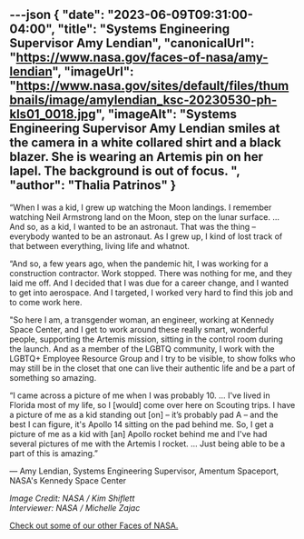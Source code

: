 ---json
{
  "date": "2023-06-09T09:31:00-04:00",
  "title": "Systems Engineering Supervisor Amy Lendian",
  "canonicalUrl": "https://www.nasa.gov/faces-of-nasa/amy-lendian",
  "imageUrl": "https://www.nasa.gov/sites/default/files/thumbnails/image/amylendian_ksc-20230530-ph-kls01_0018.jpg",
  "imageAlt": "Systems Engineering Supervisor Amy Lendian smiles at the camera in a white collared shirt and a black blazer. She is wearing an Artemis pin on her lapel. The background is out of focus. ",
  "author": "Thalia Patrinos"
}
---

“When I was a kid, I grew up watching the Moon landings. I remember watching Neil Armstrong land on the Moon, step on the lunar surface. ... And so, as a kid, I wanted to be an astronaut. That was the thing – everybody wanted to be an astronaut. As I grew up, I kind of lost track of that between everything, living life and whatnot.

“And so, a few years ago, when the pandemic hit, I was working for a construction contractor. Work stopped. There was nothing for me, and they laid me off. And I decided that I was due for a career change, and I wanted to get into aerospace. And I targeted, I worked very hard to find this job and to come work here.

"So here I am, a transgender woman, an engineer, working at Kennedy Space Center, and I get to work around these really smart, wonderful people, supporting the Artemis mission, sitting in the control room during the launch. And as a member of the LGBTQ community, I work with the LGBTQ+ Employee Resource Group and I try to be visible, to show folks who may still be in the closet that one can live their authentic life and be a part of something so amazing.

“I came across a picture of me when I was probably 10. … I've lived in Florida most of my life, so I \[would\] come over here on Scouting trips. I have a picture of me as a kid standing out \[on\] – it’s probably pad A – and the best I can figure, it's Apollo 14 sitting on the pad behind me. So, I get a picture of me as a kid with \[an\] Apollo rocket behind me and I've had several pictures of me with the Artemis I rocket. … Just being able to be a part of this is amazing.”  
  
— Amy Lendian, Systems Engineering Supervisor, Amentum Spaceport, NASA's Kennedy Space Center

_Image Credit: NASA / Kim Shiflett  
Interviewer: NASA / Michelle Zajac_

  
[Check out some of our other Faces of NASA.](http://www.nasa.gov/faces-of-nasa)
